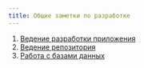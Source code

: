 ```yaml
---
title: Общие заметки по разработке
---
```


1. [Ведение разработки приложения](app)
2. [Ведение репозитория](repo)
3. [Работа с базами данных](db)
